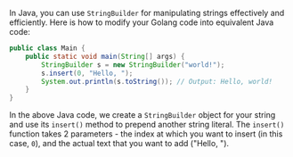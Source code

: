 In Java, you can use `StringBuilder` for manipulating strings effectively and efficiently. Here is how to modify your Golang code into equivalent Java code:

```java
public class Main {
    public static void main(String[] args) {
        StringBuilder s = new StringBuilder("world!");
        s.insert(0, "Hello, ");
        System.out.println(s.toString()); // Output: Hello, world!
    }
}
```
In the above Java code, we create a `StringBuilder` object for your string and use its `insert()` method to prepend another string literal. The `insert()` function takes 2 parameters - the index at which you want to insert (in this case, `0`), and the actual text that you want to add ("Hello, ").

